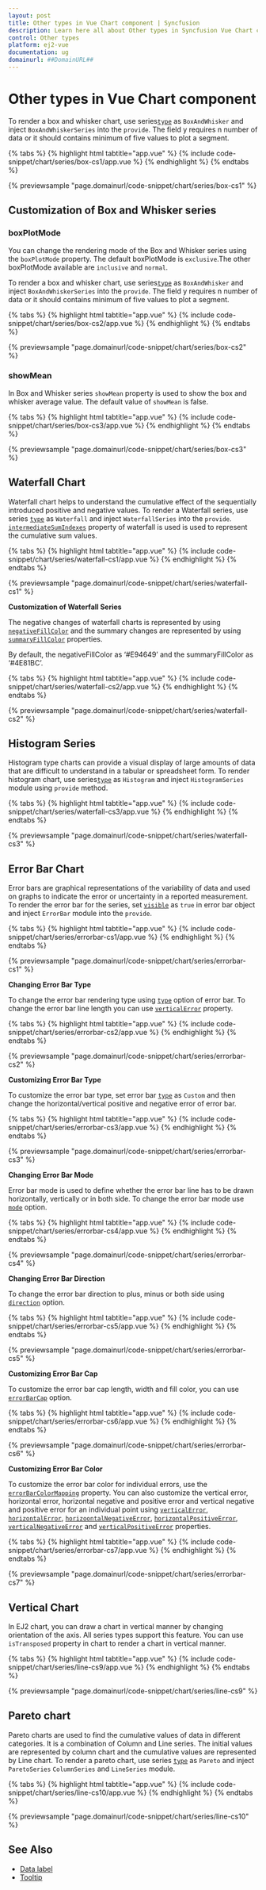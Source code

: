 ```yaml
---
layout: post
title: Other types in Vue Chart component | Syncfusion
description: Learn here all about Other types in Syncfusion Vue Chart component of Syncfusion Essential JS 2 and more.
control: Other types 
platform: ej2-vue
documentation: ug
domainurl: ##DomainURL##
---
```


<!-- markdownlint-disable MD036 -->

# Other types in Vue Chart component

To render a box and whisker chart, use series[`type`](https://ej2.syncfusion.com/vue/documentation/api/chart/series/#type) as `BoxAndWhisker` and inject
`BoxAndWhiskerSeries` into the `provide`. The field y requires n number of data or it should contains minimum of five values to plot a segment.
>
{% tabs %}
{% highlight html tabtitle="app.vue" %}
{% include code-snippet/chart/series/box-cs1/app.vue %}
{% endhighlight %}
{% endtabs %}
        
{% previewsample "page.domainurl/code-snippet/chart/series/box-cs1" %}

## Customization of Box and Whisker series

### boxPlotMode

You can change the rendering mode of the Box and Whisker series using the `boxPlotMode` property. The default boxPlotMode is `exclusive`.The other boxPlotMode available are `inclusive` and `normal`.

To render a box and whisker chart, use series[`type`](https://ej2.syncfusion.com/vue/documentation/api/chart/series/#type) as `BoxAndWhisker` and inject `BoxAndWhiskerSeries` into the `provide`. The field y requires n number of data or it
should contains minimum of five values to plot a segment.
>
{% tabs %}
{% highlight html tabtitle="app.vue" %}
{% include code-snippet/chart/series/box-cs2/app.vue %}
{% endhighlight %}
{% endtabs %}
        
{% previewsample "page.domainurl/code-snippet/chart/series/box-cs2" %}

### showMean

In Box and Whisker series `showMean` property is used to show the box and whisker average value. The default value of `showMean` is false.

{% tabs %}
{% highlight html tabtitle="app.vue" %}
{% include code-snippet/chart/series/box-cs3/app.vue %}
{% endhighlight %}
{% endtabs %}
        
{% previewsample "page.domainurl/code-snippet/chart/series/box-cs3" %}

## Waterfall Chart

Waterfall chart helps to understand the cumulative effect of the sequentially introduced positive and negative values. To render a Waterfall series, use series [`type`](https://ej2.syncfusion.com/vue/documentation/api/chart/series/#type) as `Waterfall` and inject `WaterfallSeries` into the `provide`. [`intermediateSumIndexes`](https://ej2.syncfusion.com/vue/documentation/api-seriesDirective.html#intermediateSumIndexes-any) property of waterfall is used is used to represent the cumulative sum values.

{% tabs %}
{% highlight html tabtitle="app.vue" %}
{% include code-snippet/chart/series/waterfall-cs1/app.vue %}
{% endhighlight %}
{% endtabs %}
        
{% previewsample "page.domainurl/code-snippet/chart/series/waterfall-cs1" %}

**Customization of Waterfall Series**

The negative changes of waterfall charts is represented by using [`negativeFillColor`](https://ej2.syncfusion.com/vue/documentation/api/chart/series/#negativefillcolor) and the summary changes are represented by using [`summaryFillColor`](https://ej2.syncfusion.com/vue/documentation/api/chart/series/#summaryfillcolor) properties.

By default, the negativeFillColor as ‘#E94649’ and the summaryFillColor as ‘#4E81BC’.

{% tabs %}
{% highlight html tabtitle="app.vue" %}
{% include code-snippet/chart/series/waterfall-cs2/app.vue %}
{% endhighlight %}
{% endtabs %}
        
{% previewsample "page.domainurl/code-snippet/chart/series/waterfall-cs2" %}

## Histogram Series

Histogram type charts can provide a visual display of large amounts of data that are difficult to understand in a tabular or spreadsheet form. To render histogram chart, use series[`type`](https://ej2.syncfusion.com/vue/documentation/api/chart/series/#type) as `Histogram` and inject `HistogramSeries` module using `provide` method.

{% tabs %}
{% highlight html tabtitle="app.vue" %}
{% include code-snippet/chart/series/waterfall-cs3/app.vue %}
{% endhighlight %}
{% endtabs %}
        
{% previewsample "page.domainurl/code-snippet/chart/series/waterfall-cs3" %}

## Error Bar Chart

Error bars are graphical representations of the variability of data and used on graphs to indicate the error or uncertainty in a reported measurement. To render the error bar for the series, set [`visible`](https://ej2.syncfusion.com/vue/documentation/api/chart/series/#visible) as `true` in error bar object and inject `ErrorBar` module into the `provide`.

{% tabs %}
{% highlight html tabtitle="app.vue" %}
{% include code-snippet/chart/series/errorbar-cs1/app.vue %}
{% endhighlight %}
{% endtabs %}
        
{% previewsample "page.domainurl/code-snippet/chart/series/errorbar-cs1" %}

**Changing Error Bar Type**

To change the error bar rendering type using [`type`](https://ej2.syncfusion.com/vue/documentation/api/chart/series/#visible) option of error bar. To change the error bar line length you can use [`verticalError`](https://ej2.syncfusion.com/vue/documentation/api/chart/errorBarSettings/) property.

{% tabs %}
{% highlight html tabtitle="app.vue" %}
{% include code-snippet/chart/series/errorbar-cs2/app.vue %}
{% endhighlight %}
{% endtabs %}
        
{% previewsample "page.domainurl/code-snippet/chart/series/errorbar-cs2" %}

**Customizing Error Bar Type**

To customize the error bar type, set error bar [`type`](https://ej2.syncfusion.com/vue/documentation/api/chart/errorBarSettings/#type) as `Custom` and  then change the horizontal/vertical positive and negative error of error bar.

{% tabs %}
{% highlight html tabtitle="app.vue" %}
{% include code-snippet/chart/series/errorbar-cs3/app.vue %}
{% endhighlight %}
{% endtabs %}
        
{% previewsample "page.domainurl/code-snippet/chart/series/errorbar-cs3" %}

**Changing Error Bar Mode**

Error bar mode is used to define whether the error bar line has to be drawn horizontally, vertically or in both side. To change the error bar mode use [`mode`](https://ej2.syncfusion.com/vue/documentation/api/chart/errorBarSettings/#mode) option.

{% tabs %}
{% highlight html tabtitle="app.vue" %}
{% include code-snippet/chart/series/errorbar-cs4/app.vue %}
{% endhighlight %}
{% endtabs %}
        
{% previewsample "page.domainurl/code-snippet/chart/series/errorbar-cs4" %}

**Changing Error Bar Direction**

To change the error bar direction to plus, minus or both side using [`direction`](https://ej2.syncfusion.com/vue/documentation/api/chart/errorBarSettings/#direction) option.

{% tabs %}
{% highlight html tabtitle="app.vue" %}
{% include code-snippet/chart/series/errorbar-cs5/app.vue %}
{% endhighlight %}
{% endtabs %}
        
{% previewsample "page.domainurl/code-snippet/chart/series/errorbar-cs5" %}

**Customizing Error Bar Cap**

To customize the error bar cap length, width and fill color, you can use [`errorBarCap`](https://ej2.syncfusion.com/vue/documentation/api/chart/errorBarSettings/#errorbarcap) option.

{% tabs %}
{% highlight html tabtitle="app.vue" %}
{% include code-snippet/chart/series/errorbar-cs6/app.vue %}
{% endhighlight %}
{% endtabs %}
        
{% previewsample "page.domainurl/code-snippet/chart/series/errorbar-cs6" %}

**Customizing Error Bar Color**

To customize the error bar color for individual errors, use the [`errorBarColorMapping`](https://ej2.syncfusion.com/vue/documentation/api/chart/errorBarSettingsModel/#errorbarcolormapping) property. You can also customize the vertical error, horizontal error, horizontal negative and positive error and vertical negative and positive error for an individual point using [`verticalError`](https://ej2.syncfusion.com/vue/documentation/api/chart/errorBarSettingsModel/#verticalerror), [`horizontalError`](https://ej2.syncfusion.com/vue/documentation/api/chart/errorBarSettingsModel/#horizontalerror), [`horizoontalNegativeError`](https://ej2.syncfusion.com/vue/documentation/api/chart/errorBarSettingsModel/#horizontalnegativeerror), [`horizontalPositiveError`](https://ej2.syncfusion.com/vue/documentation/api/chart/errorBarSettingsModel/#horizontalpositiveerror), [`verticalNegativeError`](https://ej2.syncfusion.com/vue/documentation/api/chart/errorBarSettingsModel/#verticalnegativeerror) and [`verticalPositiveError`](https://ej2.syncfusion.com/vue/documentation/api/chart/errorBarSettingsModel/#verticalpositiveerror) properties.

{% tabs %}
{% highlight html tabtitle="app.vue" %}
{% include code-snippet/chart/series/errorbar-cs7/app.vue %}
{% endhighlight %}
{% endtabs %}
        
{% previewsample "page.domainurl/code-snippet/chart/series/errorbar-cs7" %}

## Vertical Chart

In EJ2 chart, you can draw a chart in vertical manner by changing orientation of the axis. All series types support this feature. You can use `isTransposed` property in chart to render a chart in vertical manner.

{% tabs %}
{% highlight html tabtitle="app.vue" %}
{% include code-snippet/chart/series/line-cs9/app.vue %}
{% endhighlight %}
{% endtabs %}
        
{% previewsample "page.domainurl/code-snippet/chart/series/line-cs9" %}

## Pareto chart

Pareto charts are used to find the cumulative values of data in different categories. It is a combination of Column and Line series. The initial values are represented by column chart and the cumulative values are represented by Line chart. To render a pareto chart, use series [`type`](https://ej2.syncfusion.com/vue/documentation/api/chart/errorBarSettings/#type) as `Pareto` and inject `ParetoSeries` `ColumnSeries` and  `LineSeries` module.

{% tabs %}
{% highlight html tabtitle="app.vue" %}
{% include code-snippet/chart/series/line-cs10/app.vue %}
{% endhighlight %}
{% endtabs %}
        
{% previewsample "page.domainurl/code-snippet/chart/series/line-cs10" %}

## See Also

* [Data label](./data-labels.md)
* [Tooltip](./tool-tip.md)
